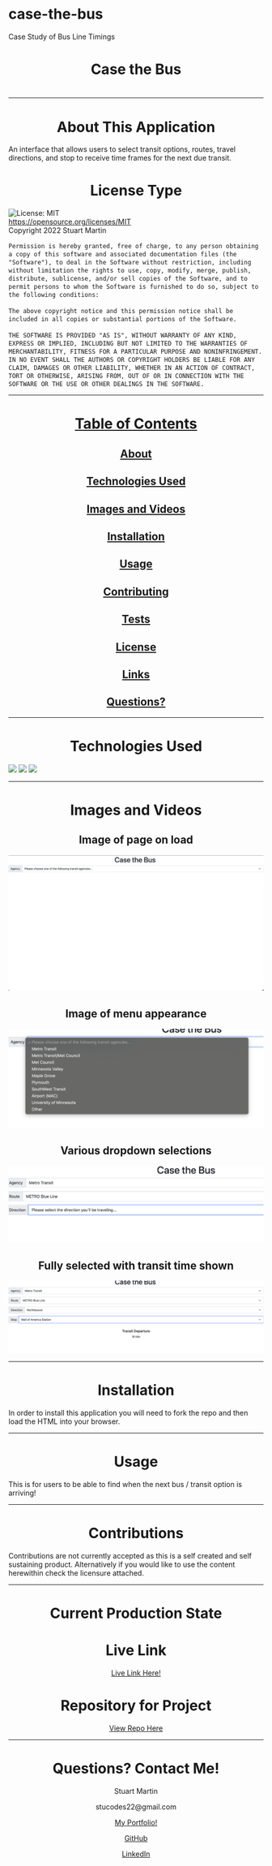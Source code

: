 # case-the-bus
Case Study of Bus Line Timings

<h1 align="center" id="top"> Case the Bus </h1>
  <h1 align="center"></h1>
  
  ---
  
  <h1 align="center" id="about">About This Application</h1>
  
  An interface that allows users to select transit options, routes, travel directions, and stop to receive time frames for the next due transit. 

  <h1 align="center" id="license">License Type</h1>


  ![License: MIT](https://img.shields.io/badge/License-MIT-yellow.svg)
  <br>
  https://opensource.org/licenses/MIT
  <br>
  Copyright 2022 Stuart Martin 

    Permission is hereby granted, free of charge, to any person obtaining a copy of this software and associated documentation files (the "Software"), to deal in the Software without restriction, including without limitation the rights to use, copy, modify, merge, publish, distribute, sublicense, and/or sell copies of the Software, and to permit persons to whom the Software is furnished to do so, subject to the following conditions:
    
    The above copyright notice and this permission notice shall be included in all copies or substantial portions of the Software.
    
    THE SOFTWARE IS PROVIDED "AS IS", WITHOUT WARRANTY OF ANY KIND, EXPRESS OR IMPLIED, INCLUDING BUT NOT LIMITED TO THE WARRANTIES OF MERCHANTABILITY, FITNESS FOR A PARTICULAR PURPOSE AND NONINFRINGEMENT. IN NO EVENT SHALL THE AUTHORS OR COPYRIGHT HOLDERS BE LIABLE FOR ANY CLAIM, DAMAGES OR OTHER LIABILITY, WHETHER IN AN ACTION OF CONTRACT, TORT OR OTHERWISE, ARISING FROM, OUT OF OR IN CONNECTION WITH THE SOFTWARE OR THE USE OR OTHER DEALINGS IN THE SOFTWARE.
  
  ---
  
  <h1 align="center"><a href="#top">Table of Contents</a></h1>
  <h2 align="center"><a href="#about">About</a></h2>
  <h2 align="center"><a href="#technologies">Technologies Used</a></h2>
  <h2 align="center"><a href="#images">Images and Videos</a></h2>
  <h2 align="center"><a href="#installation">Installation</a></h2>
  <h2 align="center"><a href="#usage">Usage</a></h2>
  <h2 align="center"><a href="#contributing">Contributing</a></h2>
  <h2 align="center"><a href="#tests">Tests</a></h2>
  <h2 align="center"><a href="#license">License</a></h2>
  <h2 align="center"><a href="#current">Links</a></h2>
  <h2 align="center"><a href="#questions">Questions?</a></h2>
  
  ---
  
  <h1 align="center" id="technologies">Technologies Used</h1>
  
  <img src="https://img.shields.io/badge/HTML-orange"/> 

  <img src="https://img.shields.io/badge/CSS-blue"/> 

  <img src="https://img.shields.io/badge/JavaScript-red"/>
  
  ---
  
  <h1 align="center" id="images">Images and Videos</h1>
  <h2 align='center'> Image of page on load </h2>

  ![Image of initial start page. Image of initial start page.]( ./assets/images/Screen%20Shot%202022-11-14%20at%2010.47.34%20PM.png "onLaunch")
  
  <h2 align='center'> Image of menu appearance </h2>

  ![Image of dropdown menu appearance. Image of dropdown menu appearance.]( ./assets/images/Screen%20Shot%202022-11-14%20at%2010.47.49%20PM.png "Menu Style") 

<h2 align='center'> Various dropdown selections </h2>

  ![Image of various menu dropdown choices from the different categories. Image of various menu dropdown choices from the different categories.]( ./assets/images/Screen%20Shot%202022-11-14%20at%2010.48.05%20PM.png "Options")

  <h2 align='center'> Fully selected with transit time shown </h2>

  ![Image of all menus filled and a time til departure. Image of all menus filled and a time til departure.]( ./assets/images/Screen%20Shot%202022-11-14%20at%2010.48.20%20PM.png "Time to Departure")
  
  ---
  
  <h1 align="center" id="installation">Installation</h1>
  
  In order to install this application you will need to fork the repo and then load the HTML into your browser. 
  
  ---
  
  <h1 align="center" id="usage">Usage</h1>
  
  This is for users to be able to find when the next bus / transit option is arriving! 
  
  ---
  
  <h1 align="center" id="contributions">Contributions</h1>
  
  Contributions are not currently accepted as this is a self created and self sustaining product. Alternatively if you would like to use the content herewithin check the licensure attached.
  
  ---
  
  <h1 align="center"id="current">Current Production State</h1>

  <h1 align="center">Live Link</h1>
  
  <p align="center"><a href="https://stumartin22.github.io/case-the-bus/">Live Link Here!</a></p>
  
  <h1 align="center">Repository for Project</h1>
  
  <p align="center"><a href="https://github.com/StuMartin22/case-the-bus">View Repo Here</a></p>
  
  ---
  
  <h1 align="center" id="questions">Questions? Contact Me!</h1>
  
  <p align="center">Stuart Martin</p>
  <p align="center">stucodes22@gmail.com</p>
  <p align="center"><a href="https://smartincodes.com" >My Portfolio!</a></p>
  <p align="center"><a href="https://github.com/StuMartin22" >GitHub</a></p>
  <p align="center"><a href="https://www.linkedin.com/in/stumartin22/" >LinkedIn</a></p>
